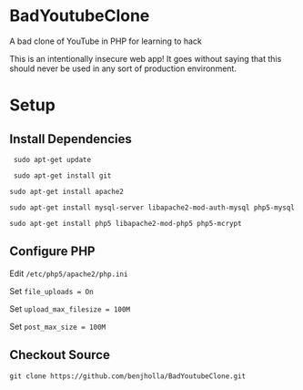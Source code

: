 # BadYoutubeClone
A bad clone of YouTube in PHP for learning to hack

This is an intentionally insecure web app!  It goes without saying that this should never be used in any sort of production environment.

# Setup
## Install Dependencies

` sudo apt-get update`

` sudo apt-get install git`

`sudo apt-get install apache2`

`sudo apt-get install mysql-server libapache2-mod-auth-mysql php5-mysql`

`sudo apt-get install php5 libapache2-mod-php5 php5-mcrypt`

## Configure PHP

Edit `/etc/php5/apache2/php.ini`

Set `file_uploads = On`

Set `upload_max_filesize = 100M`

Set `post_max_size = 100M`

## Checkout Source

`git clone https://github.com/benjholla/BadYoutubeClone.git`
